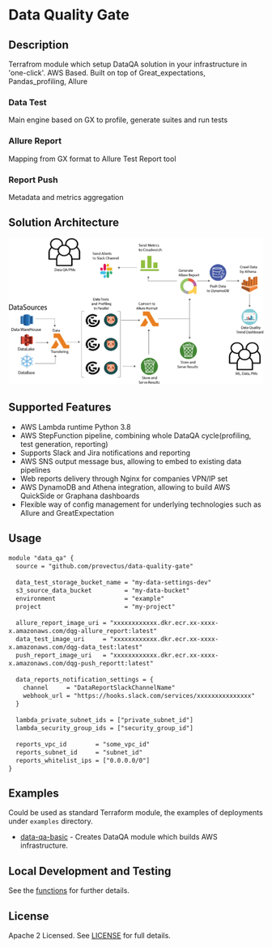 # Data Quality Gate 

## Description
Terrafrom module which setup DataQA solution in your infrastructure in 'one-click'. AWS Based. Built on top of Great_expectations, Pandas_profiling, Allure

### Data Test
Main engine based on GX to profile, generate suites and run tests

### Allure Report
Mapping from GX format to Allure Test Report tool

### Report Push
Metadata and metrics aggregation

## Solution Architecture
![Preview Image](https://raw.githubusercontent.com/provectus/data-quality-gate/main/architecture.PNG)

## Supported Features

- AWS Lambda runtime Python 3.8
- AWS StepFunction pipeline, combining whole DataQA cycle(profiling, test generation, reporting)
- Supports Slack and Jira notifications and reporting
- AWS SNS output message bus, allowing to embed to existing data pipelines
- Web reports delivery through Nginx for companies VPN/IP set
- AWS DynamoDB and Athena integration, allowing to build AWS QuickSide or Graphana dashboards
- Flexible way of config management for underlying technologies such as Allure and GreatExpectation

## Usage

```hcl
module "data_qa" {
  source = "github.com/provectus/data-quality-gate"

  data_test_storage_bucket_name = "my-data-settings-dev"
  s3_source_data_bucket         = "my-data-bucket"
  environment                   = "example"
  project                       = "my-project"

  allure_report_image_uri = "xxxxxxxxxxxx.dkr.ecr.xx-xxxx-x.amazonaws.com/dqg-allure_report:latest"
  data_test_image_uri     = "xxxxxxxxxxxx.dkr.ecr.xx-xxxx-x.amazonaws.com/dqg-data_test:latest"
  push_report_image_uri   = "xxxxxxxxxxxx.dkr.ecr.xx-xxxx-x.amazonaws.com/dqg-push_reportt:latest"

  data_reports_notification_settings = {
    channel     = "DataReportSlackChannelName"
    webhook_url = "https://hooks.slack.com/services/xxxxxxxxxxxxxxx"
  }

  lambda_private_subnet_ids = ["private_subnet_id"]
  lambda_security_group_ids = ["security_group_id"]

  reports_vpc_id        = "some_vpc_id"
  reports_subnet_id     = "subnet_id"
  reports_whitelist_ips = ["0.0.0.0/0"]
}
```

## Examples

Could be used as standard Terraform module, the examples of deployments under `examples` directory.

- [data-qa-basic](https://github.com/provectus/data-quality-gate/tree/master/examples/basic) - Creates DataQA module which builds AWS infrastructure.

## Local Development and Testing

See the [functions](https://github.com/data-quality-gate/tree/master/functions) for further details.

## License

Apache 2 Licensed. See [LICENSE](https://github.com/provectus/data-quality-gate/tree/master/LICENSE) for full details.
